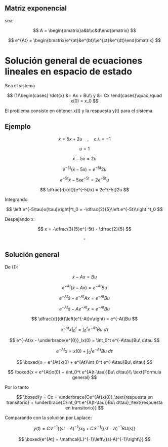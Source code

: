 ## Matriz exponencial
sea:

$$
A = \begin{bmatrix}a&b\\c&d\end{bmatrix}
$$


$$
e^{At} = \begin{bmatrix}e^{at}&e^{bt}\\e^{ct}&e^{dt}\end{bmatrix}
$$


# Solución general de ecuaciones lineales en espacio de estado
Sea el sistema

$$
(1)\begin{cases}
\dot{x} &= Ax + Bu\\
y &= Cx
\end{cases}\quad,\quad x(0) = x_0
$$

El problema consiste en obtener x(t) y la respuesta y(t) para el sistema.


## Ejemplo

$$
\dot{x} = 5x + 2u\quad,\quad c.i. = -1
$$

$$
u = 1
$$

$$
\dot{x} - 5x = 2u
$$

$$
e^{-5t}(\dot{x} - 5x) = e^{-5t}2u
$$

$$
e^{-5t}\dot{x} - 5xe^{-5t} = 2e^{-5t}u
$$

$$
\dfrac{d}{dt}(e^{-5t}x) = 2e^{-5t}2u
$$

Integrando:

$$
\left.e^{-5\tau}x(\tau)\right|^t_0 = -\dfrac{2}{5}\left.e^{-5t}\right|^t_0
$$


Despejando x:

$$
x = -\dfrac{3}{5}e^{-5t} - \dfrac{2}{5}
$$

$$
\square
$$


## Solución general

De (1):

$$
\dot{x} - Ax = Bu
$$

$$
e^{-At}(\dot{x} - Ax) = e^{-At}Bu
$$

$$
e^{-At}\dot{x} - e^{-At}Ax = e^{-At}Bu
$$

$$
e^{-At}\dot{x} - Ae^{-At}x = e^{-At}Bu
$$

$$
\dfrac{d}{dt}\left(e^{-At}x\right) = e^{-At}Bu
$$

$$
\left.e^{-At}x\right|^t_0 = \int_0^t e^{-A\tau}Bu\ d\tau
$$

$$
e^{-At}x - \underbrace{e^{0}}_Ix(0) = \int_0^t e^{-A\tau}Bu\ d\tau
$$

$$
e^{-At}x = x(0) + \int_0^t e^{-A\tau}Bu\ d\tau
$$

$$
\boxed{x = e^{At}x(0) + e^{At}\int_0^t e^{-A\tau}Bu\ d\tau}
$$

$$
\boxed{x = e^{At}x(0) + \int_0^t e^{A(t-\tau)}Bu\ d\tau}\\
\text{Fórmula general}
$$

Por lo tanto

$$
\boxed{y = Cx = \underbrace{Ce^{At}x(0)}_\text{respuesta en transitorio} + \underbrace{C\int_0^t e^{A(t-\tau)}Bu\ d\tau}_\text{respuesta en transitorio}}
$$


Comparando con la solución por Laplace:

$$
y(t)=C\mathcal{L}^{-1}\{(sI-A)^{-1}\}x_0+C\mathcal{L}^{-1}\{(sI-A)^{-1}BU(s)\}
$$

$$
\boxed{e^{At} = \mathcal{L}^{-1}\left\{(sI-A)^{-1}\right\}}
$$

